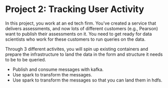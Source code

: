 # Project 2: Tracking User Activity
In this project, you work at an ed tech firm. You've created a service that delivers assessments, and now lots of different customers (e.g., Pearson) want to publish their assessments on it. You need to get ready for data scientists who work for these customers to run queries on the data.

Through 3 different activites, you will spin up existing containers and prepare the infrastructure to land the data in the form and structure it needs to be to be queried.

* Publish and consume messages with kafka.
* Use spark to transform the messages.
* Use spark to transform the messages so that you can land them in hdfs.
